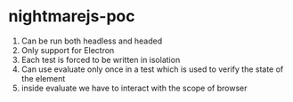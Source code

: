 # nightmarejs-poc

1. Can be run both headless and headed
2. Only support for Electron
3. Each test is forced to be written in isolation 
4. Can use evaluate only once in a test which is used to verify the state of the element
5. inside evaluate we have to interact with the scope of browser